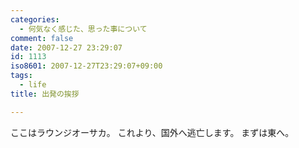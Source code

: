 ```yaml
---
categories:
  - 何気なく感じた、思った事について
comment: false
date: 2007-12-27 23:29:07
id: 1113
iso8601: 2007-12-27T23:29:07+09:00
tags:
  - life
title: 出発の挨拶

---
```


ここはラウンジオーサカ。
これより、国外へ逃亡します。
まずは東へ。
